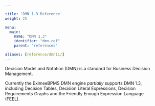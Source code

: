 ```yaml
---

title: 'DMN 1.3 Reference'
weight: 25

menu:
  main:
    name: "DMN 1.3"
    identifier: "dmn-ref"
    parent: "references"

aliases: [reference/dmn11/]
---
```


Decision Model and Notation (DMN) is a standard for Business Decision Management.

Currently the EximeeBPMS DMN engine *partially* supports DMN 1.3, including Decision Tables, Decision Literal Expressions, Decision Requirements Graphs and the Friendly Enough Expression Language (FEEL).
